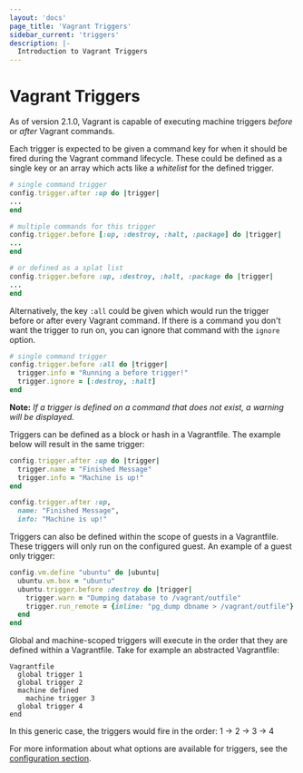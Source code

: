 ```yaml
---
layout: 'docs'
page_title: 'Vagrant Triggers'
sidebar_current: 'triggers'
description: |-
  Introduction to Vagrant Triggers
---
```


# Vagrant Triggers

As of version 2.1.0, Vagrant is capable of executing machine triggers _before_ or
_after_ Vagrant commands.

Each trigger is expected to be given a command key for when it should be fired
during the Vagrant command lifecycle. These could be defined as a single key or
an array which acts like a _whitelist_ for the defined trigger.

```ruby
# single command trigger
config.trigger.after :up do |trigger|
...
end

# multiple commands for this trigger
config.trigger.before [:up, :destroy, :halt, :package] do |trigger|
...
end

# or defined as a splat list
config.trigger.before :up, :destroy, :halt, :package do |trigger|
...
end
```

Alternatively, the key `:all` could be given which would run the trigger before
or after every Vagrant command. If there is a command you don't want the trigger
to run on, you can ignore that command with the `ignore` option.

```ruby
# single command trigger
config.trigger.before :all do |trigger|
  trigger.info = "Running a before trigger!"
  trigger.ignore = [:destroy, :halt]
end
```

**Note:** _If a trigger is defined on a command that does not exist, a warning
will be displayed._

Triggers can be defined as a block or hash in a Vagrantfile. The example below
will result in the same trigger:

```ruby
config.trigger.after :up do |trigger|
  trigger.name = "Finished Message"
  trigger.info = "Machine is up!"
end

config.trigger.after :up,
  name: "Finished Message",
  info: "Machine is up!"
```

Triggers can also be defined within the scope of guests in a Vagrantfile. These
triggers will only run on the configured guest. An example of a guest only trigger:

```ruby
config.vm.define "ubuntu" do |ubuntu|
  ubuntu.vm.box = "ubuntu"
  ubuntu.trigger.before :destroy do |trigger|
    trigger.warn = "Dumping database to /vagrant/outfile"
    trigger.run_remote = {inline: "pg_dump dbname > /vagrant/outfile"}
  end
end
```

Global and machine-scoped triggers will execute in the order that they are
defined within a Vagrantfile. Take for example an abstracted Vagrantfile:

```
Vagrantfile
  global trigger 1
  global trigger 2
  machine defined
    machine trigger 3
  global trigger 4
end
```

In this generic case, the triggers would fire in the order: 1 -> 2 -> 3 -> 4

For more information about what options are available for triggers, see the
[configuration section](/docs/triggers/configuration.html).
